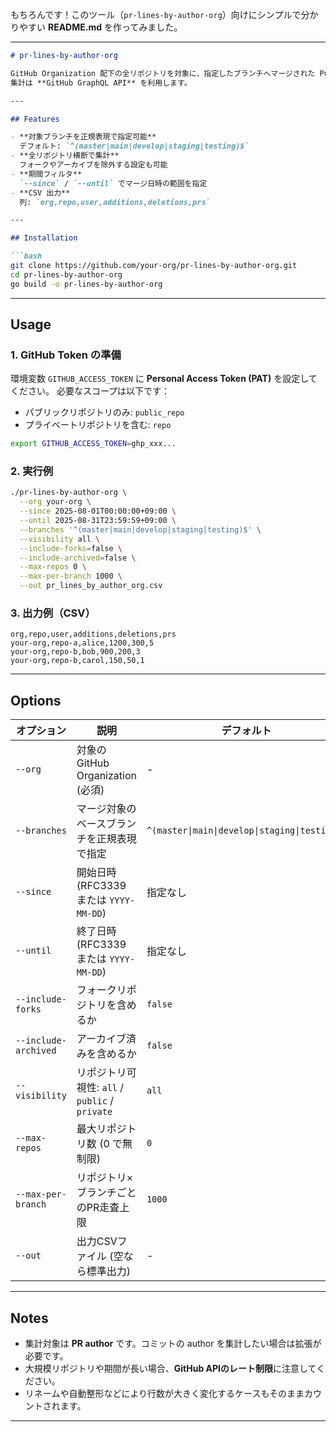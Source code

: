 もちろんです！このツール（`pr-lines-by-author-org`）向けにシンプルで分かりやすい **README.md** を作ってみました。

---

````markdown
# pr-lines-by-author-org

GitHub Organization 配下の全リポジトリを対象に、指定したブランチへマージされた Pull Request を著者別に集計し、**追加行数・削除行数・PR数** を CSV 形式で出力する Go ツールです。  
集計は **GitHub GraphQL API** を利用します。

---

## Features

- **対象ブランチを正規表現で指定可能**  
  デフォルト: `^(master|main|develop|staging|testing)$`
- **全リポジトリ横断で集計**  
  フォークやアーカイブを除外する設定も可能
- **期間フィルタ**  
  `--since` / `--until` でマージ日時の範囲を指定
- **CSV 出力**  
  列: `org,repo,user,additions,deletions,prs`

---

## Installation

```bash
git clone https://github.com/your-org/pr-lines-by-author-org.git
cd pr-lines-by-author-org
go build -o pr-lines-by-author-org
````

---

## Usage

### 1. GitHub Token の準備

環境変数 `GITHUB_ACCESS_TOKEN` に **Personal Access Token (PAT)** を設定してください。
必要なスコープは以下です：

* パブリックリポジトリのみ: `public_repo`
* プライベートリポジトリを含む: `repo`

```bash
export GITHUB_ACCESS_TOKEN=ghp_xxx...
```

### 2. 実行例

```bash
./pr-lines-by-author-org \
  --org your-org \
  --since 2025-08-01T00:00:00+09:00 \
  --until 2025-08-31T23:59:59+09:00 \
  --branches '^(master|main|develop|staging|testing)$' \
  --visibility all \
  --include-forks=false \
  --include-archived=false \
  --max-repos 0 \
  --max-per-branch 1000 \
  --out pr_lines_by_author_org.csv
```

### 3. 出力例（CSV）

```csv
org,repo,user,additions,deletions,prs
your-org,repo-a,alice,1200,300,5
your-org,repo-b,bob,900,200,3
your-org,repo-b,carol,150,50,1
```

---

## Options

| オプション                | 説明                                     | デフォルト                                         |
| -------------------- | -------------------------------------- | --------------------------------------------- |
| `--org`              | 対象の GitHub Organization (必須)           | -                                             |
| `--branches`         | マージ対象のベースブランチを正規表現で指定                  | `^(master\|main\|develop\|staging\|testing)$` |
| `--since`            | 開始日時 (RFC3339 または `YYYY-MM-DD`)        | 指定なし                                          |
| `--until`            | 終了日時 (RFC3339 または `YYYY-MM-DD`)        | 指定なし                                          |
| `--include-forks`    | フォークリポジトリを含めるか                         | `false`                                       |
| `--include-archived` | アーカイブ済みを含めるか                           | `false`                                       |
| `--visibility`       | リポジトリ可視性: `all` / `public` / `private` | `all`                                         |
| `--max-repos`        | 最大リポジトリ数 (0 で無制限)                      | `0`                                           |
| `--max-per-branch`   | リポジトリ×ブランチごとのPR走査上限                    | `1000`                                        |
| `--out`              | 出力CSVファイル (空なら標準出力)                    | -                                             |

---

## Notes

* 集計対象は **PR author** です。コミットの author を集計したい場合は拡張が必要です。
* 大規模リポジトリや期間が長い場合、**GitHub APIのレート制限**に注意してください。
* リネームや自動整形などにより行数が大きく変化するケースもそのままカウントされます。

---
